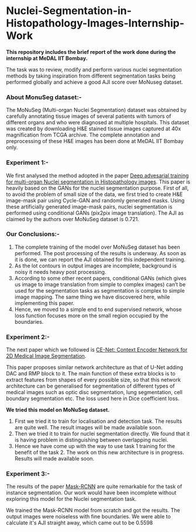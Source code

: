 # Nuclei-Segmentation-in-Histopathology-Images-Internship-Work

**This repository includes the brief report of the work done during the internship at MeDAL IIT Bombay.**
<br/>


The task was to review, modify and perform various nuclei segmentation methods by taking inspiration from different segmentation tasks being performed globally and achieve a good AJI score over MoNuseg dataset.

### About MonuSeg dataset:-

The MoNuSeg (Multi-organ Nuclei Segmentation) dataset was obtained by carefully annotating tissue images of several patients with tumors of different organs and who were diagnosed at multiple hospitals. This dataset was created by downloading H&E stained tissue images captured at 40x magnification from TCGA archive. The complete annotation and preprocessing of these H&E images has been done at MeDAL IIT Bombay only.

### Experiment 1:-

We first analysed the method adopted in the paper [Deep advesarial training for multi-organ Nuclei segmentation in Histopathology images](https://arxiv.org/abs/1810.00236).
This paper is heavily based on the GANs for the nuclei segmentation purpose. First of all, to avoid the problem of small size of the data, we first tried to create H&E image-mask pair using Cycle-GAN and randomly generated masks.
Using these artificially generated image-mask pairs, nuclei segmentation is performed using conditional GANs (pix2pix image translation).
The AJI as claimed by the authors over MoNuSeg dataset is 0.721.

### Our Conclusions:-
1) The complete training of the model over MoNuSeg dataset has been performed. The post processing of the results is underway.      As soon as it is done, we can report the AJI obtained for this independent training.
2) As the lot contours in output images are incomplete, background is noisy it needs heavy post processing.
3) According to some other recent papers, conditional GANs (which gives us image to image translation from simple to complex images) can’t be used for the segmentation tasks as segmentation is complex to simple image mapping. The same thing we have discovered here, while implementing this paper.
4) Hence, we moved to a simple end to end supervised network, whose loss function focuses more on the small region occupied by the boundaries.


### Experiment 2:- 

The next paper which we followed is [CE-Net: Context Encoder Network for 2D Medical Image Segmentation](https://arxiv.org/abs/1903.02740).

This paper proposes similar network architecture as that of U-Net adding DAC and RMP block to it. The main function of these extra blocks is to extract features from shapes of every possible size, so that this network architecture can be generalised for segmentation of different types of medical images such as optic disc segmentation, lung segmentation, cell boundary segmentation etc. The loss used here in Dice coefficient loss. 

**We tried this model on MoNuSeg dataset.** 
1. First we tried it to train for localisation and detection task. The results are quite well. The result images will be made available soon.
2. Then we tried it to train for nuclei segmentation directly. We found that it is having problem in distinguishing between overlapping nuclei. 
3. Hence we have come up with the way to use task 1 training for the benefit of the task 2. The work on this new architecture is in progress. Results will made available soon. 


### Experiment 3:-

The results of the paper [Mask-RCNN](https://arxiv.org/abs/1703.06870) are quite remarkable for the task of instance segmentation. Our work would have been incomplete without exploring this model for the Nuclei segmentation task. 

We trained the Mask-RCNN model from scratch and got the results. The output images were noiseless with fine boundaries. We were able to calculate it's AJI straight away, which came out to be 0.5598  
